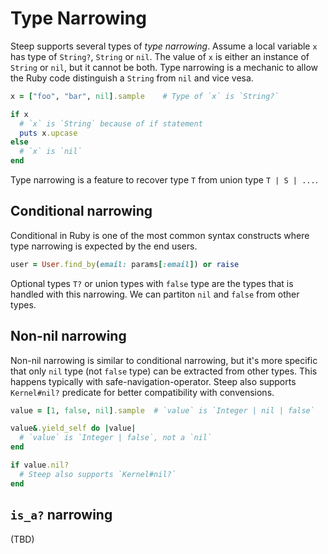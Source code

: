 # Type Narrowing

Steep supports several types of *type narrowing*. Assume a local variable `x` has type of `String?`, `String` or `nil`. The value of `x` is either an instance of `String` or `nil`, but it cannot be both. Type narrowing is a mechanic to allow the Ruby code distinguish a `String` from `nil` and vice vesa.

```ruby
x = ["foo", "bar", nil].sample    # Type of `x` is `String?`

if x
  # `x` is `String` because of if statement
  puts x.upcase
else
  # `x` is `nil`
end
```

Type narrowing is a feature to recover type `T` from union type `T | S | ...`.

## Conditional narrowing

Conditional in Ruby is one of the most common syntax constructs where type narrowing is expected by the end users.

```ruby
user = User.find_by(email: params[:email]) or raise
```

Optional types `T?` or union types with `false` type are the types that is handled with this narrowing. We can partiton `nil` and `false` from other types.

## Non-nil narrowing

Non-nil narrowing is similar to conditional narrowing, but it's more specific that only `nil` type (not `false` type) can be extracted from other types. This happens typically with safe-navigation-operator. Steep also supports `Kernel#nil?` predicate for better compatibility with convensions.

```ruby
value = [1, false, nil].sample  # `value` is `Integer | nil | false`

value&.yield_self do |value|
  # `value` is `Integer | false`, not a `nil`
end

if value.nil?
  # Steep also supports `Kernel#nil?`
end
```

## `is_a?` narrowing

(TBD)
